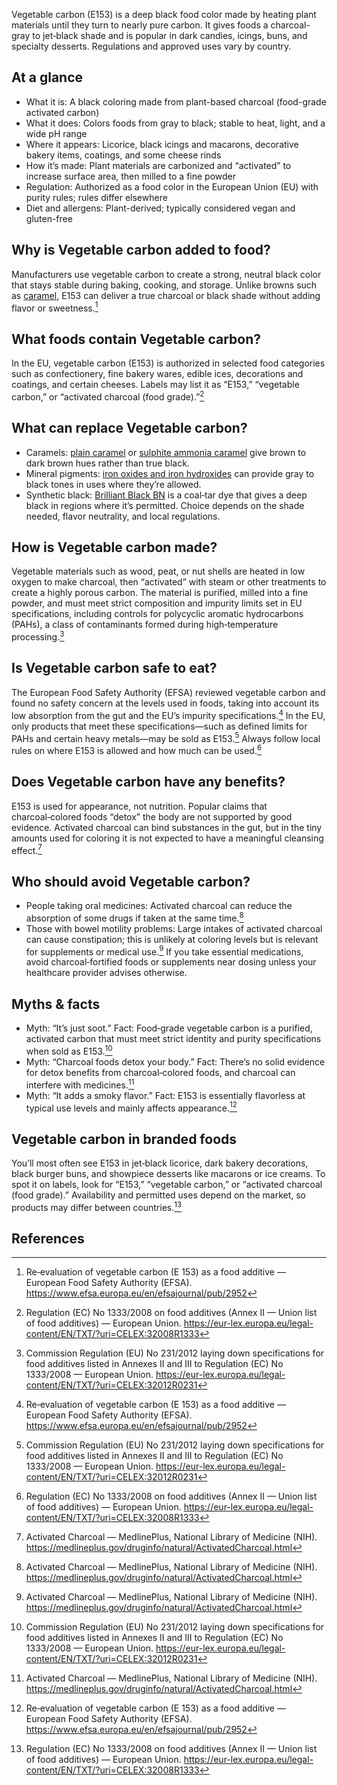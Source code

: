 Vegetable carbon (E153) is a deep black food color made by heating plant materials until they turn to nearly pure carbon. It gives foods a charcoal-gray to jet‑black shade and is popular in dark candies, icings, buns, and specialty desserts. Regulations and approved uses vary by country.

<!--more-->

## At a glance
- What it is: A black coloring made from plant-based charcoal (food-grade activated carbon)
- What it does: Colors foods from gray to black; stable to heat, light, and a wide pH range
- Where it appears: Licorice, black icings and macarons, decorative bakery items, coatings, and some cheese rinds
- How it’s made: Plant materials are carbonized and “activated” to increase surface area, then milled to a fine powder
- Regulation: Authorized as a food color in the European Union (EU) with purity rules; rules differ elsewhere
- Diet and allergens: Plant-derived; typically considered vegan and gluten-free

## Why is Vegetable carbon added to food?
Manufacturers use vegetable carbon to create a strong, neutral black color that stays stable during baking, cooking, and storage. Unlike browns such as [caramel](/e150-caramel), E153 can deliver a true charcoal or black shade without adding flavor or sweetness.[^1]

## What foods contain Vegetable carbon?
In the EU, vegetable carbon (E153) is authorized in selected food categories such as confectionery, fine bakery wares, edible ices, decorations and coatings, and certain cheeses. Labels may list it as “E153,” “vegetable carbon,” or “activated charcoal (food grade).”[^2]

## What can replace Vegetable carbon?
- Caramels: [plain caramel](/e150a-plain-caramel) or [sulphite ammonia caramel](/e150d-sulphite-ammonia-caramel) give brown to dark brown hues rather than true black.
- Mineral pigments: [iron oxides and iron hydroxides](/e172-iron-oxides-and-iron-hydroxides) can provide gray to black tones in uses where they’re allowed.
- Synthetic black: [Brilliant Black BN](/e151-brilliant-black-bn) is a coal‑tar dye that gives a deep black in regions where it’s permitted.
Choice depends on the shade needed, flavor neutrality, and local regulations.

## How is Vegetable carbon made?
Vegetable materials such as wood, peat, or nut shells are heated in low oxygen to make charcoal, then “activated” with steam or other treatments to create a highly porous carbon. The material is purified, milled into a fine powder, and must meet strict composition and impurity limits set in EU specifications, including controls for polycyclic aromatic hydrocarbons (PAHs), a class of contaminants formed during high‑temperature processing.[^3]

## Is Vegetable carbon safe to eat?
The European Food Safety Authority (EFSA) reviewed vegetable carbon and found no safety concern at the levels used in foods, taking into account its low absorption from the gut and the EU’s impurity specifications.[^1] In the EU, only products that meet these specifications—such as defined limits for PAHs and certain heavy metals—may be sold as E153.[^3] Always follow local rules on where E153 is allowed and how much can be used.[^2]

## Does Vegetable carbon have any benefits?
E153 is used for appearance, not nutrition. Popular claims that charcoal‑colored foods “detox” the body are not supported by good evidence. Activated charcoal can bind substances in the gut, but in the tiny amounts used for coloring it is not expected to have a meaningful cleansing effect.[^4]

## Who should avoid Vegetable carbon?
- People taking oral medicines: Activated charcoal can reduce the absorption of some drugs if taken at the same time.[^4]
- Those with bowel motility problems: Large intakes of activated charcoal can cause constipation; this is unlikely at coloring levels but is relevant for supplements or medical use.[^4]
If you take essential medications, avoid charcoal‑fortified foods or supplements near dosing unless your healthcare provider advises otherwise.

## Myths & facts
- Myth: “It’s just soot.” Fact: Food‑grade vegetable carbon is a purified, activated carbon that must meet strict identity and purity specifications when sold as E153.[^3]
- Myth: “Charcoal foods detox your body.” Fact: There’s no solid evidence for detox benefits from charcoal‑colored foods, and charcoal can interfere with medicines.[^4]
- Myth: “It adds a smoky flavor.” Fact: E153 is essentially flavorless at typical use levels and mainly affects appearance.[^1]

## Vegetable carbon in branded foods
You’ll most often see E153 in jet‑black licorice, dark bakery decorations, black burger buns, and showpiece desserts like macarons or ice creams. To spot it on labels, look for “E153,” “vegetable carbon,” or “activated charcoal (food grade).” Availability and permitted uses depend on the market, so products may differ between countries.[^2]

## References
[^1]: Re‑evaluation of vegetable carbon (E 153) as a food additive — European Food Safety Authority (EFSA). https://www.efsa.europa.eu/en/efsajournal/pub/2952
[^2]: Regulation (EC) No 1333/2008 on food additives (Annex II — Union list of food additives) — European Union. https://eur-lex.europa.eu/legal-content/EN/TXT/?uri=CELEX:32008R1333
[^3]: Commission Regulation (EU) No 231/2012 laying down specifications for food additives listed in Annexes II and III to Regulation (EC) No 1333/2008 — European Union. https://eur-lex.europa.eu/legal-content/EN/TXT/?uri=CELEX:32012R0231
[^4]: Activated Charcoal — MedlinePlus, National Library of Medicine (NIH). https://medlineplus.gov/druginfo/natural/ActivatedCharcoal.html
